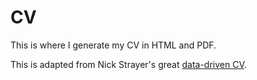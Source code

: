 # CV

This is where I generate my CV in HTML and PDF.

This is adapted from Nick Strayer's great [data-driven CV](https://github.com/nstrayer/cv).
